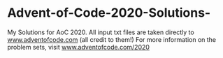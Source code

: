 # Advent-of-Code-2020-Solutions-
My Solutions for AoC 2020.
All input txt files are taken directly to www.adventofcode.com (all credit to them!)
For more information on the problem sets, visit www.adventofcode.com/2020

